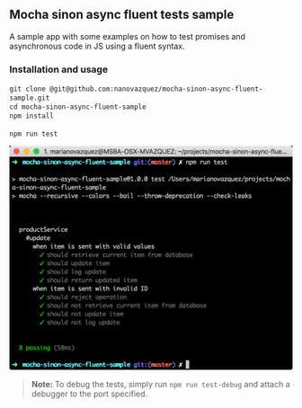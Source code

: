 ## Mocha sinon async fluent tests sample

A sample app with some examples on how to test promises and asynchronous code in JS using a fluent syntax.

### Installation and usage

```
git clone @git@github.com:nanovazquez/mocha-sinon-async-fluent-sample.git
cd mocha-sinon-async-fluent-sample
npm install

npm run test
```

![](run-sample.png)

> **Note:** To debug the tests, simply run `npm run test-debug` and attach a debugger to the port specified.